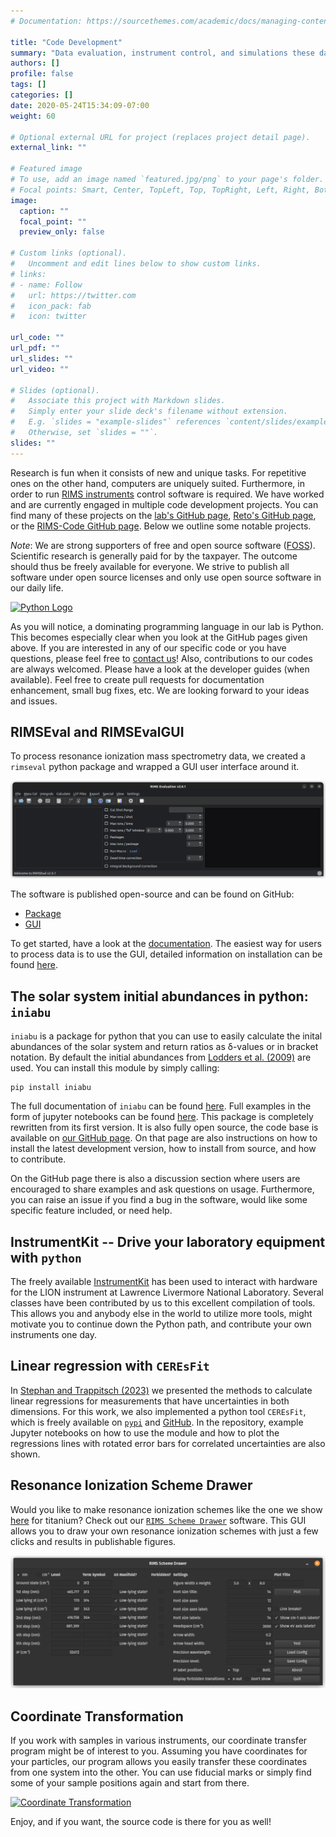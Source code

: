 ```yaml
---
# Documentation: https://sourcethemes.com/academic/docs/managing-content/

title: "Code Development"
summary: "Data evaluation, instrument control, and simulations these days all require code development skills and experience."
authors: []
profile: false
tags: []
categories: []
date: 2020-05-24T15:34:09-07:00
weight: 60

# Optional external URL for project (replaces project detail page).
external_link: ""

# Featured image
# To use, add an image named `featured.jpg/png` to your page's folder.
# Focal points: Smart, Center, TopLeft, Top, TopRight, Left, Right, BottomLeft, Bottom, BottomRight.
image:
  caption: ""
  focal_point: ""
  preview_only: false

# Custom links (optional).
#   Uncomment and edit lines below to show custom links.
# links:
# - name: Follow
#   url: https://twitter.com
#   icon_pack: fab
#   icon: twitter

url_code: ""
url_pdf: ""
url_slides: ""
url_video: ""

# Slides (optional).
#   Associate this project with Markdown slides.
#   Simply enter your slide deck's filename without extension.
#   E.g. `slides = "example-slides"` references `content/slides/example-slides.md`.
#   Otherwise, set `slides = ""`.
slides: ""
---
```


Research is fun when it consists of new and unique tasks. For repetitive ones on the other hand, computers are uniquely suited. Furthermore, in order to run [RIMS instruments](/project/rims/) control software is required. We have worked and are currently engaged in multiple code development projects. You can find many of these projects on the <a href="https://github.com/galactic-forensics" target="_blank">lab's GitHub page</a>, <a href="https://github.com/trappitsch" target="_blank">Reto's GitHub page</a>, or the <a href="https://github.com/RIMS-Code" target="_blank">RIMS-Code GitHub page</a>. Below we outline some notable projects.

*Note*: We are strong supporters of free and open source software (<a href="https://en.wikipedia.org/wiki/Free_and_open-source_software" target="_blank">FOSS</a>). Scientific research is generally paid for by the taxpayer. The outcome should thus be freely available for everyone. We strive to publish all software under open source licenses and only use open source software in our daily life.

<a href="https://www.python.org" target="_blank">![Python Logo](/img/projects/code/python_logo.png)</a>

As you will notice, a dominating programming language in our lab is Python. This becomes especially clear when you look at the GitHub pages given above. If you are interested in any of our specific code or you have questions, please feel free to [contact us](/contact/)! Also, contributions to our codes are always welcomed. Please have a look at the developer guides (when available). Feel free to create pull requests for documentation enhancement, small bug fixes, etc. We are looking forward to your ideas and issues.

## RIMSEval and RIMSEvalGUI

To process resonance ionization mass spectrometry data,
we created a `rimseval` python package 
and wrapped a GUI user interface around it. 

<a href="https://github.com/RIMS-Code/RIMSEvalGUI" target="_blank">![RIMSEval GUI](/img/projects/code/rimsevalgui.png)</a>

The software is published open-source and can be found on GitHub:
- [Package](https://github.com/RIMS-Code/RIMSEval)
- [GUI](https://github.com/RIMS-Code/RIMSEvalGUI)

To get started,
have a look at the [documentation](https://rimseval.readthedocs.io/en/latest/).
The easiest way for users to process data is to use the GUI,
detailed information on installation can be found
[here](https://rimseval.readthedocs.io/en/latest/gui/install.html).


## The solar system initial abundances in python: `iniabu`

`iniabu` is a package for python that you can use 
to easily calculate the inital abundances of the solar system 
and return ratios as δ-values or in bracket notation. 
By default the initial abundances from 
<a href="https://doi.org/10.1007/978-3-540-88055-4_34" target="_blank">Lodders et al. (2009)</a> 
are used.
You can install this module by simply calling:

``` console
pip install iniabu
```

The full documentation of `iniabu` can be found [here](https://iniabu.rtfd.io).
Full examples in the form of jupyter notebooks
can be found [here](https://github.com/galactic-forensics/iniabu/tree/master/docs/jupyter_examples).
This package is completely rewritten from its first version.
It is also fully open source,
the code base is available on [our GitHub page](https://github.com/galactic-forensics/iniabu).
On that page are also instructions on how to install the latest development version,
how to install from source,
and how to contribute.

On the GitHub page
there is also a discussion section
where users are encouraged to share examples
and ask questions on usage.
Furthermore,
you can raise an issue
if you find a bug in the software,
would like some specific feature included,
or need help.

## InstrumentKit -- Drive your laboratory equipment with `python`

The freely available <a href="https://github.com/Galvant/InstrumentKit" target="_blank">InstrumentKit</a> 
has been used to interact with hardware for the LION instrument
at Lawrence Livermore National Laboratory. 
Several classes have been contributed by us 
to this excellent compilation of tools. 
This allows you and anybody else in the world to utilize more tools,
might motivate you to continue down the Python path, 
and contribute your own instruments one day.


## Linear regression with `CEREsFit`

In [Stephan and Trappitsch (2023)](/publication/stephan-23-unc) we presented the methods to calculate linear regressions for measurements that have uncertainties in both dimensions. For this work, we also implemented a python tool `CEREsFit`, which is freely available on <a href="https://pypi.org/search/?q=ceresfit" target="_blank">`pypi`</a> and <a href="https://github.com/galactic-forensics/CEREsFit" target="_blank">GitHub</a>. In the repository, example Jupyter notebooks on how to use the module and how to plot the regressions lines with rotated error bars for correlated uncertainties are also shown.

## Resonance Ionization Scheme Drawer

Would you like to make resonance ionization schemes like the one we show [here](/project/rims/) for titanium? Check out our <a href="https://github.com/RIMS-Code/RIMSSchemeDrawer" target="_blank">`RIMS Scheme Drawer`</a> software. This GUI allows you to draw your own resonance ionization schemes with just a few clicks and results in publishable figures.

<a href="https://github.com/RIMS-Code/RIMSSchemeDrawer" target="_blank">![RIMSSchemeDrawer](https://raw.githubusercontent.com/RIMS-Code/RIMSSchemeDrawer/master/examples/screenshot_titanium.png)</a>

## Coordinate Transformation

If you work with samples in various instruments, our coordinate transfer program might be of interest to you. Assuming you have coordinates for your particles, our program allows you easily transfer these coordinates from one system into the other. You can use fiducial marks or simply find some of your sample positions again and start from there. 

<a href="https://github.com/trappitsch/CoordinateTransformation" target="_blank">![Coordinate Transformation](https://raw.githubusercontent.com/trappitsch/CoordinateTransformation/master/docs/screenshot-full.png)</a>

Enjoy, and if you want, the source code is there for you as well!